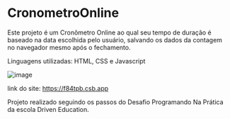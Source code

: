 # CronometroOnline

Este projeto é um Cronômetro Online ao qual seu tempo de duração é baseado na data escolhida pelo usuário, salvando os dados da contagem no navegador mesmo após o fechamento.

Linguagens utilizadas: HTML, CSS e Javascript

![image](https://user-images.githubusercontent.com/95457629/165368592-76968120-380b-45d5-9f5d-16007fa5a6e5.png)

link do site: https://f84tpb.csb.app

Projeto realizado seguindo os passos do Desafio Programando Na Prática da escola Driven Education.
